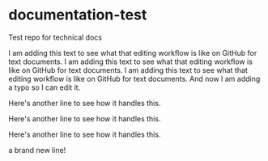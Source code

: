 # documentation-test
Test repo for technical docs

I am adding this text to see what that editing workflow is like on GitHub for text documents. I am adding this text to see what that editing workflow is like on GitHub for text documents. I am adding this text to see what that editing workflow is like on GitHub for text documents. And now I am adding a typo so I can edit it. 

Here's another line to see how it handles this.

Here's another line to see how it handles this.

Here's another line to see how it handles this.

a brand new line!
